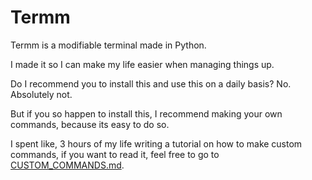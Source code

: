 # Termm

Termm is a modifiable terminal made in Python.

I made it so I can make my life easier when managing things up.

Do I recommend you to install this and use this on a daily basis? No. Absolutely not.

But if you so happen to install this, I recommend making your own commands, because its easy to do so.

I spent like, 3 hours of my life writing a tutorial on how to make custom commands, if you want to read it, feel free to go to [CUSTOM_COMMANDS.md](CUSTOM_COMMANDS.md).
